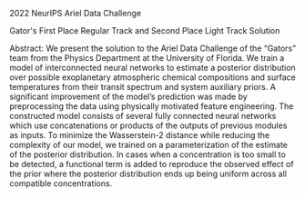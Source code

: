 2022 NeurIPS Ariel Data Challenge

Gator's First Place Regular Track and Second Place Light Track Solution

Abstract: We present the solution to the Ariel Data Challenge of the “Gators” team from the Physics Department at the University of Florida. We train a model of interconnected neural networks to estimate a posterior distribution over possible exoplanetary atmospheric chemical compositions and surface temperatures from their transit spectrum and system auxiliary priors. A significant improvement of the model’s prediction was made by preprocessing the data using physically motivated feature engineering. The constructed model consists of several fully connected neural networks which use concatenations or products of the outputs of previous modules as inputs. To minimize the Wasserstein-2 distance while reducing the complexity of our model, we trained on a parameterization of the estimate of the posterior distribution. In cases when a concentration is too small to be detected, a functional term is added to reproduce the observed effect of the prior where the posterior distribution ends up being uniform across all compatible concentrations. 


 
